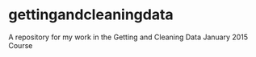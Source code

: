 # gettingandcleaningdata
A repository for my work in the Getting and Cleaning Data January 2015 Course
